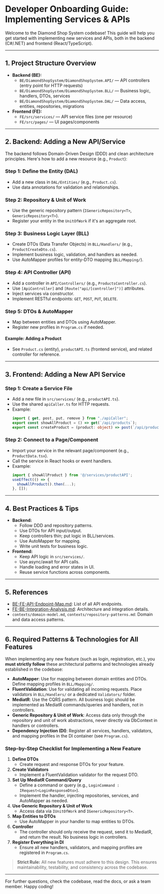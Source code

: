 # Developer Onboarding Guide: Implementing Services & APIs

Welcome to the Diamond Shop System codebase! This guide will help you get started with implementing new services and APIs, both in the backend (C#/.NET) and frontend (React/TypeScript).

---

## 1. Project Structure Overview

- **Backend (BE):**
  - `BE/DiamondShopSystem/DiamondShopSystem.API/` — API controllers (entry point for HTTP requests)
  - `BE/DiamondShopSystem/DiamondShopSystem.BLL/` — Business logic, handlers, DTOs, services
  - `BE/DiamondShopSystem/DiamondShopSystem.DAL/` — Data access, entities, repositories, migrations
- **Frontend (FE):**
  - `FE/src/services/` — API service files (one per resource)
  - `FE/src/pages/` — UI pages/components

---

## 2. Backend: Adding a New API/Service

The backend follows Domain-Driven Design (DDD) and clean architecture principles. Here's how to add a new resource (e.g., `Product`):

### Step 1: Define the Entity (DAL)
- Add a new class in `DAL/Entities/` (e.g., `Product.cs`).
- Use data annotations for validation and relationships.

### Step 2: Repository & Unit of Work
- Use the generic repository pattern (`IGenericRepository<T>`, `GenericRepository<T>`).
- Register your entity in the `UnitOfWork` if it's an aggregate root.

### Step 3: Business Logic Layer (BLL)
- Create DTOs (Data Transfer Objects) in `BLL/Handlers/` (e.g., `ProductCreateDto.cs`).
- Implement business logic, validation, and handlers as needed.
- Use AutoMapper profiles for entity-DTO mapping (`BLL/Mapping/`).

### Step 4: API Controller (API)
- Add a controller in `API/Controllers/` (e.g., `ProductsController.cs`).
- Use `[ApiController]` and `[Route("api/[controller]")]` attributes.
- Inject services via constructor.
- Implement RESTful endpoints: `GET`, `POST`, `PUT`, `DELETE`.

### Step 5: DTOs & AutoMapper
- Map between entities and DTOs using AutoMapper.
- Register new profiles in `Program.cs` if needed.

#### Example: Adding a Product
- See `Product.cs` (entity), `productAPI.ts` (frontend service), and related controller for reference.

---

## 3. Frontend: Adding a New API Service

### Step 1: Create a Service File
- Add a new file in `src/services/` (e.g., `productAPI.ts`).
- Use the shared `apiCaller.ts` for HTTP requests.
- Example:
  ```ts
  import { get, post, put, remove } from "./apiCaller";
  export const showAllProduct = () => get(`/api/products`);
  export const createProduct = (product: object) => post(`/api/products`, product);
  ```

### Step 2: Connect to a Page/Component
- Import your service in the relevant page/component (e.g., `ProductData.tsx`).
- Call the service in React hooks or event handlers.
- Example:
  ```ts
  import { showAllProduct } from '@/services/productAPI';
  useEffect(() => {
    showAllProduct().then(...);
  }, []);
  ```

---

## 4. Best Practices & Tips
- **Backend:**
  - Follow DDD and repository patterns.
  - Use DTOs for API input/output.
  - Keep controllers thin; put logic in BLL/services.
  - Use AutoMapper for mapping.
  - Write unit tests for business logic.
- **Frontend:**
  - Keep API logic in `src/services/`.
  - Use async/await for API calls.
  - Handle loading and error states in UI.
  - Reuse service functions across components.

---

## 5. References
- [BE-FE-API-Endpoint-Map.md](./BE-FE-API-Endpoint-Map.md): List of all API endpoints.
- [FE-BE-Integration-Analysis.md](./FE-BE-Integration-Analysis.md): Architecture and integration details.
- `contexts/domain-model.md`, `contexts/repository-patterns.md`: Domain and data access patterns.

---

## 6. Required Patterns & Technologies for All Features

When implementing any new feature (such as login, registration, etc.), you **must strictly follow** these architectural patterns and technologies already established in the codebase:

- **AutoMapper**: Use for mapping between domain entities and DTOs. Define mapping profiles in `BLL/Mapping/`.
- **FluentValidation**: Use for validating all incoming requests. Place validators in `BLL/Handlers/` or a dedicated `Validators/` folder.
- **MediatR**: Use the CQRS pattern. All business logic should be implemented as MediatR commands/queries and handlers, not in controllers.
- **Generic Repository & Unit of Work**: Access data only through the repository and unit of work abstractions, never directly via DbContext in handlers or controllers.
- **Dependency Injection (DI)**: Register all services, handlers, validators, and mapping profiles in the DI container (see `Program.cs`).

### Step-by-Step Checklist for Implementing a New Feature

1. **Define DTOs**
   - Create request and response DTOs for your feature.
2. **Create Validators**
   - Implement a FluentValidation validator for the request DTO.
3. **Set Up MediatR Command/Query**
   - Define a command or query (e.g., `LoginCommand : IRequest<LoginResponseDto>`).
   - Implement the handler, injecting repositories, services, and AutoMapper as needed.
4. **Use Generic Repository & Unit of Work**
   - Access data via `IUnitOfWork` and `IGenericRepository<T>`.
5. **Map Entities to DTOs**
   - Use AutoMapper in your handler to map entities to DTOs.
6. **Controller**
   - The controller should only receive the request, send it to MediatR, and return the result. No business logic in controllers.
7. **Register Everything in DI**
   - Ensure all new handlers, validators, and mapping profiles are registered in `Program.cs`.

> **Strict Rule:** All new features must adhere to this design. This ensures maintainability, testability, and consistency across the codebase.

---

For further questions, check the codebase, read the docs, or ask a team member. Happy coding! 